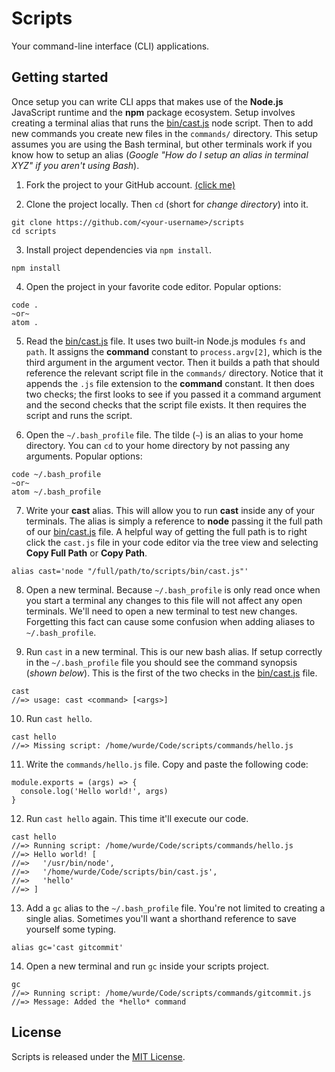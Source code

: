 # Scripts

Your command-line interface (CLI) applications.

## Getting started

Once setup you can write CLI apps that makes use of the **Node.js** JavaScript runtime and the **npm** package ecosystem. Setup involves creating a terminal alias that runs the [bin/cast.js](bin/cast.js) node script. Then to add new commands you create new files in the `commands/` directory. This setup assumes you are using the Bash terminal, but other terminals work if you know how to setup an alias (*Google "How do I setup an alias in terminal XYZ" if you aren't using Bash*).

1. Fork the project to your GitHub account. [(click me)](https://github.com/wurde/scripts/fork)

2. Clone the project locally. Then `cd` (short for *change directory*) into it.

```
git clone https://github.com/<your-username>/scripts
cd scripts
```

3. Install project dependencies via `npm install`.

```
npm install
```

4. Open the project in your favorite code editor. Popular options:

```
code .
~or~
atom .
```

5. Read the [bin/cast.js](bin/cast.js) file. It uses two built-in Node.js modules `fs` and `path`. It assigns the **command** constant to `process.argv[2]`, which is the third argument in the argument vector. Then it builds a path that should reference the relevant script file in the `commands/` directory. Notice that it appends the `.js` file extension to the **command** constant. It then does two checks; the first looks to see if you passed it a command argument and the second checks that the script file exists. It then requires the script and runs the script.

6. Open the `~/.bash_profile` file. The tilde (`~`) is an alias to your home directory. You can `cd` to your home directory by not passing any arguments. Popular options:

```
code ~/.bash_profile
~or~
atom ~/.bash_profile
```

7. Write your **cast** alias. This will allow you to run **cast** inside any of your terminals. The alias is simply a reference to **node** passing it the full path of our [bin/cast.js](bin/cast.js) file. A helpful way of getting the full path is to right click the `cast.js` file in your code editor via the tree view and selecting **Copy Full Path** or **Copy Path**.

```
alias cast='node "/full/path/to/scripts/bin/cast.js"'
```

8. Open a new terminal. Because `~/.bash_profile` is only read once when you start a terminal any changes to this file will not affect any open terminals. We'll need to open a new terminal to test new changes. Forgetting this fact can cause some confusion when adding aliases to `~/.bash_profile`.

9. Run `cast` in a new terminal. This is our new bash alias. If setup correctly in the `~/.bash_profile` file you should see the command synopsis (*shown below*). This is the first of the two checks in the [bin/cast.js](bin/cast.js) file.

```
cast
//=> usage: cast <command> [<args>]

```

10. Run `cast hello`.

```
cast hello
//=> Missing script: /home/wurde/Code/scripts/commands/hello.js
```

11. Write the `commands/hello.js` file. Copy and paste the following code:

```
module.exports = (args) => {
  console.log('Hello world!', args)
}
```

12. Run `cast hello` again. This time it'll execute our code.

```
cast hello
//=> Running script: /home/wurde/Code/scripts/commands/hello.js
//=> Hello world! [
//=>   '/usr/bin/node',
//=>   '/home/wurde/Code/scripts/bin/cast.js',
//=>   'hello'
//=> ]
```

13. Add a `gc` alias to the `~/.bash_profile` file. You're not limited to creating a single alias. Sometimes you'll want a shorthand reference to save yourself some typing.

```
alias gc='cast gitcommit'
```

14. Open a new terminal and run `gc` inside your scripts project.

```
gc
//=> Running script: /home/wurde/Code/scripts/commands/gitcommit.js
//=> Message: Added the *hello* command
```

## License

Scripts is released under the [MIT License](http://www.opensource.org/licenses/MIT).
